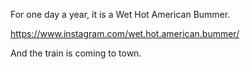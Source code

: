 For one day a year, it is a Wet Hot American Bummer.

https://www.instagram.com/wet.hot.american.bummer/

And the train is coming to town.
